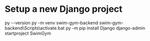 # Setup a new Django project
py --version
py -m venv swim-gym-backend
swim-gym-backend\Scripts\activate.bat
py -m pip install Django
django-admin startproject SwimGym